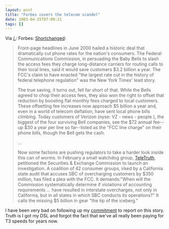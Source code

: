 ```yaml
---
layout: post
title: "Forbes covers the telecom scandel"
date: 2003-04-25T07:09:21
tags: []
---
```


Via [ /.][1]: Forbes: [Shortchanged][2]:

> Front-page headlines in June 2000 hailed a historic deal that dramatically cut phone rates for the nation's consumers. The Federal Communications Commission, in persuading the Baby Bells to slash the access fees they charge long-distance carriers for routing calls to their local lines, said it would save customers $3.2 billion a year. The FCC's claim to have enacted "the largest rate cut in the history of federal telephone regulation" was the New York Times' lead story.
>
> The true saving, it turns out, fell far short of that. While the Bells agreed to chop their access fees, they also won the right to offset that reduction by boosting flat monthly fees charged to local customers. These offsetting fee increases now approach $5 billion a year and, even in a world of telecom deflation, have sent local phone bills climbing. Today customers of Verizon (nyse: VZ - news - people ), the biggest of the four surviving Bell companies, see the $72 annual fee--up $30 a year per line so far--listed as the "FCC line charge" on their phone bills, though the Bell gets the cash.
>
> ...
>
> Now some factions are pushing regulators to take a harder look inside this can of worms. In February a small watchdog group, [TeleTruth][3], petitioned the Securities & Exchange Commission to launch an investigation. A coalition of 42 consumer groups, irked by a California state audit that accuses SBC of overcharging customers by $350 million, has filed a plea with the FCC. It demands:"When will the Commission systematically determine if violations of accounting requirements … have resulted in interstate overcharges, not only in California, but in all states in which SBC conducts its operations?" It calls the missing $5 billion in gear "the tip of the iceberg."

I have been very bad on following up my [commitment][4] to report on this story. Truth is I got my DSL and forgot the fact that we've all really been paying for T3 speeds for years now.

   [1]: http://slashdot.org/article.pl?sid=03/04/25/1242218&mode=nested&tid=98&tid=187
   [2]: http://www.forbes.com/forbes/2003/0512/082_print.html
   [3]: http://www.teletruth.org/
   [4]: /2003/01/08/you-want-bandwidth--a-call-to-arms-against-the-telecos/
